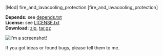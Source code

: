 [Mod] fire_and_lavacooling_protection [fire_and_lavacooling_protection]

**Depends:** see [depends.txt](https://raw.githubusercontent.com/HybridDog/fire_and_lavacooling_protection/master/depends.txt)  
**License:** see [LICENSE.txt](https://raw.githubusercontent.com/HybridDog/fire_and_lavacooling_protection/master/LICENSE.txt)  
**Download:** [zip](https://github.com/HybridDog/fire_and_lavacooling_protection/archive/master.zip), [tar.gz](https://github.com/HybridDog/fire_and_lavacooling_protection/archive/master.tar.gz)  

![I'm a screenshot!](-)

If you got ideas or found bugs, please tell them to me.
